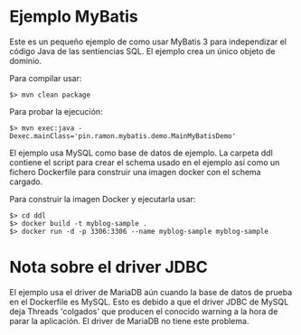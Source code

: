 Ejemplo MyBatis
===============

Este es un pequeño ejemplo de como usar MyBatis 3 para independizar
el código Java de las sentiencias SQL. El ejemplo crea un único objeto
de dominio.

Para compilar usar:

    $> mvn clean package

Para probar la ejecución:

    $> mvn exec:java -Dexec.mainClass='pin.ramon.mybatis.demo.MainMyBatisDemo'

El ejemplo usa MySQL como base de datos de ejemplo. La carpeta ddl contiene
el script para crear el schema usado en el ejemplo así como un fichero Dockerfile
para construir una imagen docker con el schema cargado.

Para construir la imagen Docker y ejecutarla usar:

    $> cd ddl 
    $> docker build -t myblog-sample .
    $> docker run -d -p 3306:3306 --name myblog-sample myblog-sample

Nota sobre el driver JDBC
=========================
El ejemplo usa el driver de MariaDB aún cuando la base de datos de prueba en 
el Dockerfile es MySQL. Esto es debido a que el driver JDBC de MySQL deja Threads
'colgados' que producen el conocido warning a la hora de parar la aplicación.
El driver de MariaDB no tiene este problema.

